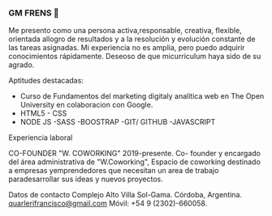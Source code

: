 ### GM FRENS 👋

Me presento como una persona activa,responsable,
creativa, flexible, orientada allogro de resultados y a la resolución y evolución constante de las tareas asignadas. Mi experiencia no es amplia, pero puedo adquirir conocimientos rápidamente. Deseoso de que micurriculum haya sido de su agrado.

Aptitudes destacadas:

- Curso de Fundamentos del marketing digitaly
analítica web en The Open University en
colaboracion con Google.
- HTML5 - CSS
- NODE JS
-SASS
-BOOSTRAP
-GIT/ GITHUB
-JAVASCRIPT


Experiencia laboral

CO-FOUNDER "W. COWORKING"
2019-presente.
Co- founder y encargado del área administrativa de "W.Coworking", Espacio de coworking
destinado a empresas yemprendedores que necesitan un area de trabajo paradesarrollar sus ideas y nuevos proyectos.

Datos de contacto
Complejo Alto Villa Sol-Gama.
Córdoba, Argentina.
quarlerifrancisco@gmail.com
Móvil: +54 9 (2302)-660058.
